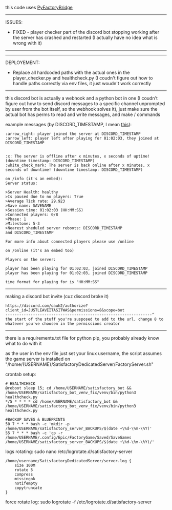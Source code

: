 this code uses [PyFactoryBridge](https://github.com/Jayy001/PyFactoryBridge)

---

ISSUES:
 - FIXED - player checker part of the discord bot stopping working after the server has crashed and restarted (I actually have no idea what is wrong with it)

---

---

DEPLOYEMENT:
 - Replace all hardcoded paths with the actual ones in the player_checker.py and healthcheck.py (I coudn't figure out how to handle paths correctly via env files, it just woudn't work correctly

---

this discord bot is actually a webhook and a python bot in one (I coudn't figure out how to send discord messages to a specific channel unprompted by user from the bot itself, so the webhook solves it), just make sure the actual bot has perms to read and write messages, and make / commands

example messages (by DISCORD_TIMESTAMP, I mean [this](https://discordtimestamp.com/)):
```
:arrow_right: player joined the server at DISCORD_TIMESTAMP
:arrow_left: player left after playing for 01:02:03, they joined at DISCORD_TIMESTAMP


:x: The server is offline after x minutes, x seconds of uptime! (downtime timestamp: DISCORD_TIMESTAMP)
:white_check_mark: The server is back online after x minutes, x seconds of downtime! (downtime timestamp: DISCORD_TIMESTAMP)
```
```
on /info (it's an embed):
Server status:

>Server Health: healthy
>Is paused due to no players: True
>Average Tick rate: 29.923
>Save name: SAVENAME
>Session time: 01:02:03 (HH:MM:SS)
>Connected players: 0/8
>Phase: 1
>Milestone: 5-3
>Nearest sheduled server reboots: DISCORD_TIMESTAMP
and DISCORD_TIMESTAMP

For more info about connected players please use /online
```

```
on /online (it's an embed too)

Players on the server:

player has been playing for 01:02:03, joined DISCORD_TIMESTAMP
player has been playing for 01:02:03, joined DISCORD_TIMESTAMP

time format for playing for is "HH:MM:SS"
```

---

making a discord bot invite (cuz discord broke it)

```
https://discord.com/oauh2/authorize?client_id=JUSTLEAVEITASITWAS&permissions=8&scope=bot
----------------------------------------------------------------^
the start of the stuff you're susposed to add to the url, change 8 to whatever you've choosen in the permissions creator
```

---

there is a requirements.txt file for python pip, you probably already know what to do with it

as the user in the env file just set your linux username, the script assumes the game server is installed on "/home/{USERNAME}/SatisfactoryDedicatedServer/FactoryServer.sh"

crontab setup:

```
# HEALTHCHECK
@reboot sleep 15; cd /home/USERNAME/satisfactory_bot && /home/USERNAME/satisfactory_bot_venv_fix/venv/bin/python3 healthcheck.py
*/5 * * * * cd /home/USERNAME/satisfactory_bot && /home/USERNAME/satisfactory_bot_venv_fix/venv/bin/python3 healthcheck.py

#BACKUP SAVES & BLUEPRINTS
50 7 * * * bash -c 'mkdir -p /home/USERNAME/satisfactory_server_BACKUPS/$(date +\%d-\%m-\%Y)'
55 7 * * * bash -c 'cp -r /home/USERNAME/.config/Epic/FactoryGame/Saved/SaveGames /home/USERNAME/satisfactory_server_BACKUPS/$(date +\%d-\%m-\%Y)/'
```

logs rotating:
sudo nano /etc/logrotate.d/satisfactory-server
```
/home/username/SatisfactoryDedicatedServer/server.log {
    size 100M
    rotate 5
    compress
    missingok
    notifempty
    copytruncate
}
```
force rotate log:
sudo logrotate -f /etc/logrotate.d/satisfactory-server
